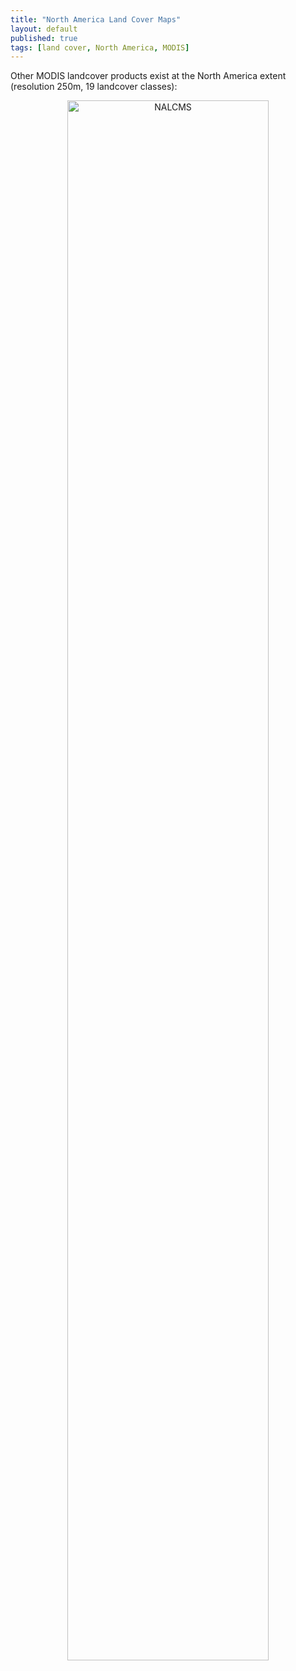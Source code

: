 ```yaml
---
title: "North America Land Cover Maps"
layout: default
published: true
tags: [land cover, North America, MODIS]
---
```


Other MODIS landcover products exist at the North America extent (resolution 250m, 19 landcover classes):


<center>
<img src="{{ site.baseurl }}/images/{{ page.category }}/map2.png" class="img-responsive" alt="NALCMS" width="80%">
</center>
